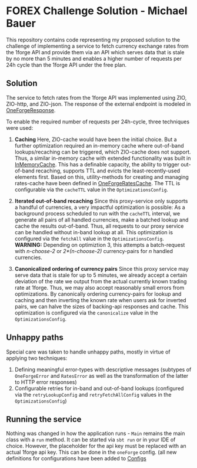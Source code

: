 # FOREX Challenge Solution - Michael Bauer

This repository contains code representing my proposed solution to the challenge of implementing a service to fetch currency exchange rates from the 1forge API and provide them via an API which serves data that is stale by no more than 5 minutes and enables a higher number of requests per 24h cycle than the 1forge API under the free plan.

## Solution

The service to fetch rates from the 1forge API was implemented using ZIO, ZIO-http, and ZIO-json. The response of the external endpoint is modeled in [OneForgeResponse](src/main/scala/forex/services/oneforge/OneForgeResponse.scala). 

To enable the required number of requests per 24h-cycle, three techniques were used:

1. **Caching**
Here, ZIO-cache would have been the initial choice. But a further optimization required an in-memory cache where out-of-band lookups/recaching can be triggered, which ZIO-cache does not support. Thus, a similar in-memory cache with extended functionality was built in [InMemoryCache](src/main/scala/forex/utils/cache/InMemoryCache.scala). This has a definable capacity, the ability to trigger out-of-band recaching, supports TTL and evicts the least-recently-used elements first. Based on this, utility-methods for creating and managing rates-cache have been defined in [OneForgeRatesCache](src/main/scala/forex/services/oneforge/OneForgeRatesCache.scala). The TTL is configurable via the `cacheTTL` value in the `OptimizationsConfig`.

2. **Iterated out-of-band recaching**
Since this proxy-service only supports a handful of currencies, a very impactful optimization is possible: As a background process scheduled to run with the `cacheTTL` interval, we generate all pairs of all handled currencies, make a batched lookup and cache the results out-of-band. Thus, all requests to our proxy service can be handled without in-band lookup at all. This optimization is configured via the `fetchAll` value in the `OptimizationsConfig`. **WARNING:** Depending on optimiztion 3, this attempts a batch-request with *n-choose-2* or *2\*(n-choose-2)* currency-pairs for *n* handled currencies.

3. **Canonicalized ordering of currency pairs**
Since this proxy service may serve data that is stale for up to 5 minutes, we already accept a certain deviation of the rate we output from the actual currently known trading rate at 1forge. Thus, we may also accept reasonably small errors from optimizations. By canonically ordering currency-pairs for lookup and caching and then inverting the known rate when users ask for inverted pairs, we can halve the sizes of backing-api responses and cache. This optimization is configured via the `canonicalize` value in the `OptimizationsConfig`.

## Unhappy paths

Special care was taken to handle unhappy paths, mostly in virtue of applying two techniques:

1. Defining meaningful error-types with descriptive messages (subtypes of `OneForgeError` and `RatesError` as well as the transformation of the latter to HTTP error responses)
2. Configurable retries for in-band and out-of-band lookups (configured via the `retryLookupConfig` and `retryFetchAllConfig` values in the `OptimizationsConfig`)

## Running the service

Nothing was changed in how the application runs - `Main` remains the main class with a `run` method. It can be started via `sbt run` or in your IDE of choice.
However, the placeholder for the api key must be replaced with an actual 1forge api key. This can be done in the `oneForge` config.
(all new definitions for configurations have been added to [Configs](src/main/scala/forex/config/Configs.scala)

